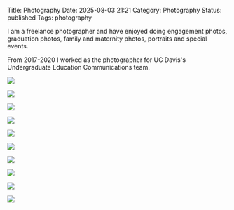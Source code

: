 Title: Photography 
Date: 2025-08-03 21:21
Category: Photography 
Status: published
Tags: photography

I am a freelance photographer and have enjoyed doing engagement photos, graduation photos, family and maternity photos, portraits and special events. 

From 2017-2020 I worked as the photographer for UC Davis's Undergraduate Education Communications team.


![](https://external-content.duckduckgo.com/iu/?u=http%3A%2F%2Fdrive.google.com/uc?id=1i7slpLcKqqrAxX3D7ufAqtk88-cQ8sOq)

![](https://external-content.duckduckgo.com/iu/?u=http%3A%2F%2Fdrive.google.com/uc?id=1dZiyi2h3Nff4VFiBj6RPjuK2s56AmFp0)

![](https://external-content.duckduckgo.com/iu/?u=http%3A%2F%2Fdrive.google.com/uc?id=1tw8bB-vvakyDAMc-yv3_x4RzjVd4LkaW)

![](https://external-content.duckduckgo.com/iu/?u=http%3A%2F%2Fdrive.google.com/uc?id=1AuxwzuTOJKePR6Yqqem0mAxfXf8kpEBa)

![](https://external-content.duckduckgo.com/iu/?u=http%3A%2F%2Fdrive.google.com/uc?id=1bo1RlOSnIRwnL4wvvX3hdqgXL72uXqj4)

![](https://external-content.duckduckgo.com/iu/?u=http%3A%2F%2Fdrive.google.com/uc?id=1Qiw6FqwfWBq9MvmVElis6dTVEX-kzzuS)

![](https://external-content.duckduckgo.com/iu/?u=http%3A%2F%2Fdrive.google.com/uc?id=1JuHfyC9-d8EHwG-TRhLqFRh9sXuibyC9)

![](https://external-content.duckduckgo.com/iu/?u=http%3A%2F%2Fdrive.google.com/uc?id=1WCa0kXW9ateWdlECncwMsonkYUao7Ryv)

![](https://external-content.duckduckgo.com/iu/?u=http%3A%2F%2Fdrive.google.com/uc?id=1o9aB9uH5Mrd1p2I1yklgcVums0sw1yIv)

![](https://external-content.duckduckgo.com/iu/?u=http%3A%2F%2Fdrive.google.com/uc?id=1Ftk1V_fYkmmS4bofK5D1cxXQRvUmlnYI)